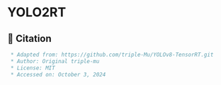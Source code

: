 # YOLO2RT


## 🤗 Citation
```bibtex
 * Adapted from: https://github.com/triple-Mu/YOLOv8-TensorRT.git
 * Author: Original triple-mu
 * License: MIT
 * Accessed on: October 3, 2024
```
